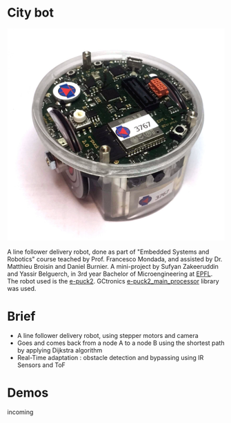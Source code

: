 # City bot
<img src="./e-puck.jpg"/>

A line follower delivery robot, done as part of "Embedded Systems and Robotics" course teached by Prof. Francesco Mondada, and assisted by Dr. Matthieu Broisin and Daniel Burnier.
A mini-project by Sufyan Zakeeruddin and Yassir Belguerch, in 3rd year Bachelor of Microengineering at [EPFL](https://www.epfl.ch/).
The robot used is the [e-puck2](https://www.gctronic.com/doc/index.php/e-puck2). GCtronics [e-puck2_main_processor](https://github.com/e-puck2/e-puck2_main-processor) library was used.


# Brief
- A line follower delivery robot, using stepper motors and camera
- Goes and comes back from a node A to a node B using the shortest path by applying Dijkstra algorithm
- Real-Time  adaptation : obstacle detection and bypassing using IR Sensors and ToF

# Demos

incoming

